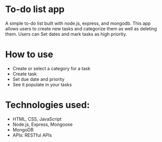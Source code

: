 # To-do list app
A simple to-do list built with node.js, express, and mongodb. This app allows users to create new tasks and categorize them as well as deleting them. Users can Set dates and mark tasks as high priority. 

# How to use
  - Create or select a category for a task 
  - Create task 
  - Set due date and priority 
  - See it populate in your tasks

# Technologies used: 
  - HTML, CSS, JavaScript
  - Node.js, Express, Mongoose
  - MongoDB
  - APIs: RESTful APIs
